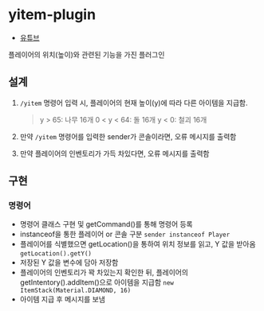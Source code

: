# yitem-plugin

 - [유튜브](https://youtu.be/myhLrw7-S0I)

플레이어의 위치(높이)와 관련된 기능을 가진 플러그인

## 설계
1. `/yitem` 명령어 입력 시, 플레이어의 현재 높이(y)에 따라 다른 아이템을 지급함.
    > y > 65: 나무 16개
    > 0 < y < 64: 돌 16개
    > y < 0: 철괴 16개

2. 만약 `/yitem` 명령어를 입력한 sender가 콘솔이라면, 오류 메시지를 출력함

3. 만약 플레이어의 인벤토리가 가득 차있다면, 오류 메시지를 출력함

## 구현

### 명령어

- 명령어 클래스 구현 및 getCommand()를 통해 명령어 등록
- instanceof을 통한 플레이어 or 콘솔 구분 `sender instanceof Player`
- 플레이어를 식별했으면 getLocation()을 통하여 위치 정보를 읽고, Y 값을 받아옴`getLocation().getY()`
- 저장된 Y 값을 변수에 담아 저장함
-  플레이어의 인벤토리가 꽉 차있는지 확인한 뒤, 플레이어의 getIntentory().addItem()으로 아이템을 지급함 `new ItemStack(Material.DIAMOND, 16)`
- 아이템 지급 후 메시지를 보냄
